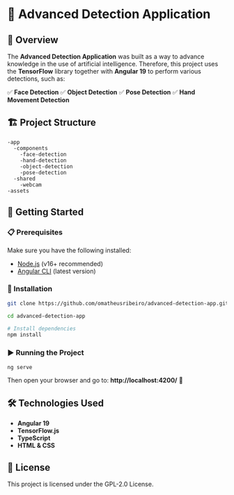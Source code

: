 # 🤖 Advanced Detection Application

## 📌 Overview
The **Advanced Detection Application** was built as a way to advance knowledge in the use of artificial intelligence. Therefore, this project uses the **TensorFlow** library together with **Angular 19** to perform various detections, such as:

✅ **Face Detection**
✅ **Object Detection**
✅ **Pose Detection**
✅ **Hand Movement Detection**

## 🏗️ Project Structure
```
-app
  -components
    -face-detection
    -hand-detection
    -object-detection
    -pose-detection
  -shared
    -webcam
-assets
```

## 🚀 Getting Started

### 📋 Prerequisites
Make sure you have the following installed:
- [Node.js](https://nodejs.org/) (v16+ recommended)
- [Angular CLI](https://angular.io/cli) (latest version)

### 🔧 Installation
```sh
git clone https://github.com/omatheusribeiro/advanced-detection-app.git
```
```sh
cd advanced-detection-app
```
```sh
# Install dependencies
npm install
```

### ▶️ Running the Project
```sh
ng serve
```
Then open your browser and go to: **http://localhost:4200/** 🚀

## 🛠️ Technologies Used
- **Angular 19**
- **TensorFlow.js**
- **TypeScript**
- **HTML & CSS**

## 📜 License
This project is licensed under the GPL-2.0 License.

